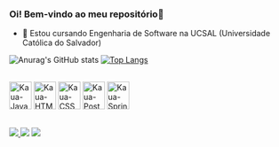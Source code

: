 ### Oi! Bem-vindo ao meu repositório👋

- 🌱 Estou cursando Engenharia de Software na UCSAL (Universidade Católica do Salvador) 

![Anurag's GitHub stats](https://github-readme-stats.vercel.app/api?username=KauaVilasBoas&show_icons=true&theme=merko)
[![Top Langs](https://github-readme-stats.vercel.app/api/top-langs/?username=KauaVilasBoas&layout=compact&theme=merko)](https://github.com/KauaVilasBoas/github-readme-stats)
<div style="display: inline-block;"><br>
        <img alt="Kaua-Java" height="50" width="40" src="https://cdn.jsdelivr.net/gh/devicons/devicon/icons/java/java-original-wordmark.svg"/>
        <img alt="Kaua-HTML" height="50" width="40" src="https://cdn.jsdelivr.net/gh/devicons/devicon/icons/html5/html5-original-wordmark.svg"/>
        <img alt="Kaua-CSS" height="50" width="40" src="https://cdn.jsdelivr.net/gh/devicons/devicon/icons/css3/css3-original-wordmark.svg"/>
        <img alt="Kaua-PostgreSQL" height="50" width="40" src="https://cdn.jsdelivr.net/gh/devicons/devicon/icons/postgresql/postgresql-original-wordmark.svg"/>
        <img alt="Kaua-SpringBoot" height="50" width="40" src="https://cdn.jsdelivr.net/gh/devicons/devicon/icons/spring/spring-original-wordmark.svg" />
</div>

##

<div>
   <a href="https://www.linkedin.com/in/kau%C3%A3-vilas-boas-375357225/" target="_blank"> <img src="https://img.shields.io/badge/LinkedIn-0077B5?style=for-the-badge&logo=linkedin&logoColor=white"> </a>
   <a href="https://www.instagram.com/kauacaldeira._/" target="_blank"> <img src="https://img.shields.io/badge/Instagram-E4405F?style=for-the-badge&logo=instagram&logoColor=white" ></a>
   <a href= "mailto:kauacaldeira@hotmail.com" target="_blank"> <img src="https://img.shields.io/badge/Microsoft_Outlook-0078D4?style=for-the-badge&logo=microsoft-outlook&logoColor=white" ></a>
</div>
